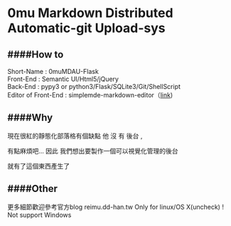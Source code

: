 # 0mu Markdown Distributed Automatic-git Upload-sys

####How to
-------------
Short-Name : 0muMDAU-Flask  
Front-End : Semantic UI/Html5/jQuery  
Back-End  : pypy3 or python3/Flask/SQLite3/Git/ShellScript  
Editor of Front-End : simplemde-markdown-editor（[link](https://github.com/NextStepWebs/simplemde-markdown-editor))  
 
  
####Why
-------------
現在很紅的靜態化部落格有個缺點 他 沒 有 後台 , 

有點麻煩吧... 因此 我們想出要製作一個可以視覺化管理的後台

就有了這個東西產生了


####Other
-------------
更多細節歡迎參考官方blog reimu.dd-han.tw
Only for linux/OS X(uncheck)  ! Not support Windows
